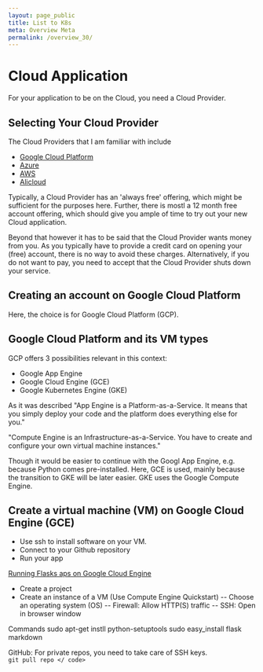 ```yaml
---
layout: page_public
title: List to K8s
meta: Overview Meta
permalink: /overview_30/
---
```


# Cloud Application

For your application to be on the Cloud, you need a Cloud Provider. 

## Selecting Your Cloud Provider

The Cloud Providers that I am familiar with include
- [Google Cloud Platform](https://cloud.google.com/)
- [Azure](https://azure.microsoft.com/en-us/)
- [AWS](https://aws.amazon.com/)
- [Alicloud](https://www.alibabacloud.com/)

Typically, a Cloud Provider has an 'always free' offering, which might be sufficient for the purposes here.
Further, there is mostl a 12 month free account offering, which should give you ample of time to try out your new Cloud application.

Beyond that however it has to be said that the Cloud Provider wants money from you. As you typically have to provide a credit card on opening your (free) account, there is no way to avoid these charges. Alternatively, if you do not want to pay, you need to accept that the Cloud Provider shuts down your service. 


## Creating an account on Google Cloud Platform

Here, the choice is for Google Cloud Platform (GCP).




## Google Cloud Platform and its VM types


GCP offers 3 possibilities relevant in this context:
- Google App Engine
- Google Cloud Engine (GCE)
- Google Kubernetes Engine (GKE)

As it was described 
"App Engine is a Platform-as-a-Service. It means that you simply deploy your code and the platform does everything else for you."

"Compute Engine is an Infrastructure-as-a-Service. You have to create and configure your own virtual machine instances."

Though it would be easier to continue with the Googl App Engine, e.g. because Python comes pre-installed. Here, GCE is used, mainly because the transition to GKE will be later easier. GKE uses the Google Compute Engine.


## Create a virtual machine (VM) on Google Cloud Engine (GCE)

- Use ssh to install software on your VM.
- Connect to your Github repository
- Run your app

[Running Flasks aps on Google Cloud Engine](https://www.youtube.com/watch?v=4YAiPgJPC0A)

- Create a project
- Create an instance of a VM (Use Compute Engine Quickstart)
-- Choose an operating system (OS)
-- Firewall: Allow HTTP(S) traffic
-- SSH: Open in browser window

Commands
sudo apt-get instll python-setuptools
sudo easy_install flask markdown

GitHub:
For private repos, you need to take care of SSH keys.
<code>
git pull repo
</
code>














